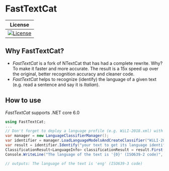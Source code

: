 # FastTextCat

| License |
| --------|
|[![License](https://img.shields.io/github/license/fatalerrorx/FastTextCat.svg)](https://github.com/fatalerrorx/FastTextCat/blob/master/license.MIT)|

## Why FastTextCat?
- *FastTextCat* is a fork of NTextCat that has had a complete rewrite. Why? To make it faster and more accurate. The result is a 15x speed up over the original, better recognition accuracy and cleaner code.
- *FastTextCat* helps to recognize (identify) the language of a given text (e.g. read a sentence and say it is *Italian*).

## How to use
*FastTextCat* supports .NET core 6.0

```csharp
using FastTextCat;
...
// Don't forget to deploy a language profile (e.g. WiLI-2018.xml) with your application.
var manager = new LanguageClassifierManager();
var identifier = manager.LoadLanguageModelsAndCreateClassifier("WiLI-2018.xml");
var result = identifier.Identify("your text to get its language identified");
ClassificationResult<LanguageInfo> classificationResult = result.First();
Console.WriteLine("The language of the text is '{0}' (ISO639-2 code)", classificationResult.Category.Iso639_2T);

// outputs: The language of the text is 'eng' (ISO639-3 code)
```
